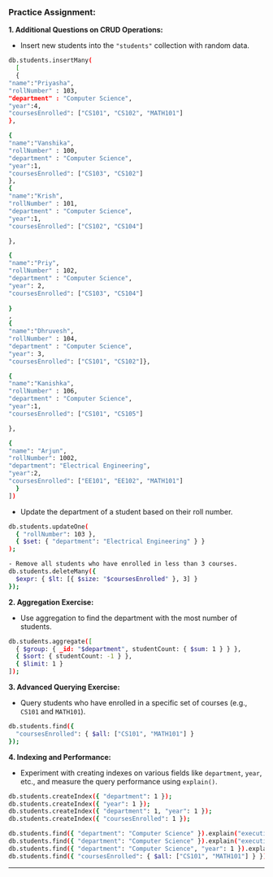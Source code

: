 ### **Practice Assignment:**

**1. Additional Questions on CRUD Operations:**

- Insert new students into the `"students"` collection with random data.
```bash
db.students.insertMany(
  [
  {
"name":"Priyasha",
"rollNumber" : 103,
"department" : "Computer Science",
"year":4,
"coursesEnrolled": ["CS101", "CS102", "MATH101"]
},

{
"name":"Vanshika",
"rollNumber" : 100,
"department" : "Computer Science",
"year":1,
"coursesEnrolled": ["CS103", "CS102"]
},
{
"name":"Krish",
"rollNumber" : 101,
"department" : "Computer Science",
"year":1,
"coursesEnrolled": ["CS102", "CS104"]

},

{
"name":"Priy",
"rollNumber" : 102,
"department" : "Computer Science",
"year": 2,
"coursesEnrolled": ["CS103", "CS104"]
  
}
,
{
"name":"Dhruvesh",
"rollNumber" : 104,
"department" : "Computer Science",
"year": 3,
"coursesEnrolled": ["CS101", "CS102"]},

{
"name":"Kanishka",
"rollNumber" : 106,
"department" : "Computer Science",
"year":1,
"coursesEnrolled": ["CS101", "CS105"]

},

{ 
"name": "Arjun",
"rollNumber": 1002,
"department": "Electrical Engineering",
"year":2,
"coursesEnrolled": ["EE101", "EE102", "MATH101"]
  }
])
```
- Update the department of a student based on their roll number.
```bash
db.students.updateOne(
  { "rollNumber": 103 },
  { $set: { "department": "Electrical Engineering" } }
);

- Remove all students who have enrolled in less than 3 courses.
db.students.deleteMany({
  $expr: { $lt: [{ $size: "$coursesEnrolled" }, 3] }
});
```

**2. Aggregation Exercise:**

- Use aggregation to find the department with the most number of students.
```bash
db.students.aggregate([
  { $group: { _id: "$department", studentCount: { $sum: 1 } } },
  { $sort: { studentCount: -1 } },
  { $limit: 1 }
]);

```
**3. Advanced Querying Exercise:**

- Query students who have enrolled in a specific set of courses (e.g., `CS101` and `MATH101`).

```bash
db.students.find({
  "coursesEnrolled": { $all: ["CS101", "MATH101"] }
});
```
**4. Indexing and Performance:**

- Experiment with creating indexes on various fields like `department`, `year`, etc., and measure the query performance using `explain()`.

```bash
db.students.createIndex({ "department": 1 });
db.students.createIndex({ "year": 1 });
db.students.createIndex({ "department": 1, "year": 1 });
db.students.createIndex({ "coursesEnrolled": 1 });

db.students.find({ "department": "Computer Science" }).explain("executionStats");
db.students.find({ "department": "Computer Science" }).explain("executionStats");
db.students.find({ "department": "Computer Science", "year": 1 }).explain("executionStats");
db.students.find({ "coursesEnrolled": { $all: ["CS101", "MATH101"] } }).explain("executionStats");

```

---